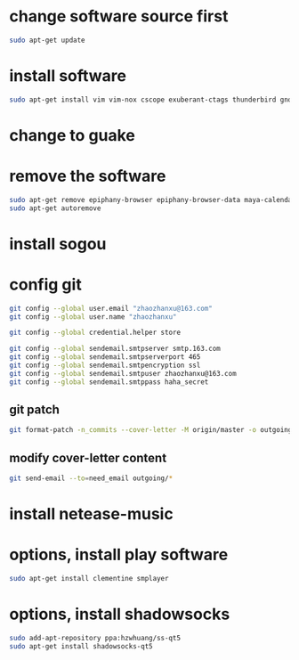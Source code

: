 # change software source first

```bash
sudo apt-get update
```

# install software

```bash
sudo apt-get install vim vim-nox cscope exuberant-ctags thunderbird gnome-terminal chromium-browser gedit git fcitx meld gnome-calculator git-email
```

# change to guake

# remove the software

```bash
sudo apt-get remove epiphany-browser epiphany-browser-data maya-calendar noise audience pantheon-calculator scratch-text-editor pantheon-terminal pantheon-mail simple-scan onboard onboard-common gnome-orca ibus ibus-gtk ibus-gtk3 printer-driver-brlaser printer-driver-c2esp  printer-driver-foo2zjs printer-driver-foo2zjs-common printer-driver-hpcups printer-driver-m2300w printer-driver-min12xxw printer-driver-ptouch printer-driver-pxljr  printer-driver-sag-gdi printer-driver-splix io.elementary.code io.elementary.camera io.elementary.print
sudo apt-get autoremove
```

# install sogou

# config git

```bash
git config --global user.email "zhaozhanxu@163.com"
git config --global user.name "zhaozhanxu"

git config --global credential.helper store

git config --global sendemail.smtpserver smtp.163.com
git config --global sendemail.smtpserverport 465
git config --global sendemail.smtpencryption ssl
git config --global sendemail.smtpuser zhaozhanxu@163.com
git config --global sendemail.smtppass haha_secret
```

## git patch

```bash
git format-patch -n_commits --cover-letter -M origin/master -o outgoing
```

## modify cover-letter content

```bash
git send-email --to=need_email outgoing/*
```

# install netease-music

# options, install play software

```bash
sudo apt-get install clementine smplayer
```

# options, install shadowsocks

```bash
sudo add-apt-repository ppa:hzwhuang/ss-qt5
sudo apt-get install shadowsocks-qt5
```

